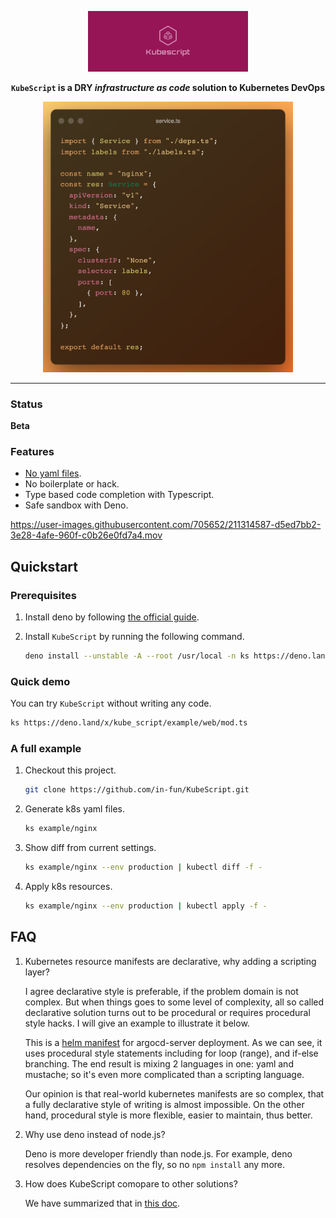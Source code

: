 <div align="center">
<p align="center">
<img width="256" alt="cover" src="doc/image/cover_photo.png"/>

**`KubeScript` is a DRY _infrastructure as code_ solution to Kubernetes DevOps**

<img width="400" alt="demo" src="doc/image/service.ts.png"/>
</p>
</div>

<hr/>

### Status

**Beta**

### Features

- [No yaml files](https://noyaml.com/).
- No boilerplate or hack.
- Type based code completion with Typescript.
- Safe sandbox with Deno.

https://user-images.githubusercontent.com/705652/211314587-d5ed7bb2-3e28-4afe-960f-c0b26e0fd7a4.mov


## Quickstart

### Prerequisites

1. Install deno by following
   [the official guide](https://deno.land/manual@v1.28.1/getting_started/installation).
2. Install `KubeScript` by running the following command.

   ```bash
   deno install --unstable -A --root /usr/local -n ks https://deno.land/x/kube_script/main.ts
   ```

### Quick demo

You can try `KubeScript` without writing any code.

```bash
ks https://deno.land/x/kube_script/example/web/mod.ts
```

### A full example

1. Checkout this project.
   ```bash
   git clone https://github.com/in-fun/KubeScript.git
   ```

1. Generate k8s yaml files.

   ```bash
   ks example/nginx
   ```
1. Show diff from current settings.

   ```bash
   ks example/nginx --env production | kubectl diff -f -
   ```
1. Apply k8s resources.

   ```bash
   ks example/nginx --env production | kubectl apply -f -
   ```

## FAQ
1. Kubernetes resource manifests are declarative, why adding a scripting layer?

   I agree declarative style is preferable, if the problem domain is not complex. But when things goes to some level of complexity, all so called declarative solution turns out to be procedural or requires procedural style hacks. I will give an example to illustrate it below.
   
   This is a [helm manifest](https://github.com/argoproj/argo-helm/blob/main/charts/argo-cd/templates/argocd-server/deployment.yaml) for argocd-server deployment. As we can see, it uses procedural style statements including for loop (range), and if-else branching. The end result is mixing 2 languages in one: yaml and mustache; so it's even more complicated than a scripting language.

   Our opinion is that real-world kubernetes manifests are so complex, that a fully declarative style of writing is almost impossible. On the other hand, procedural style is more flexible, easier to maintain, thus better.

1. Why use deno instead of node.js?
 
   Deno is more developer friendly than node.js. For example, deno resolves dependencies on the fly, so no `npm install` any more.

1. How does KubeScript comopare to other solutions?

   We have summarized that in [this doc](doc/comparison.md).
